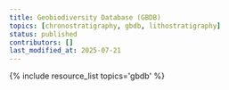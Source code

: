 ```yaml
---
title: Geobiodiversity Database (GBDB)
topics: [chronostratigraphy, gbdb, lithostratigraphy]
status: published
contributors: []
last_modified_at: 2025-07-21
---
```


{% include resource_list topics='gbdb' %}
